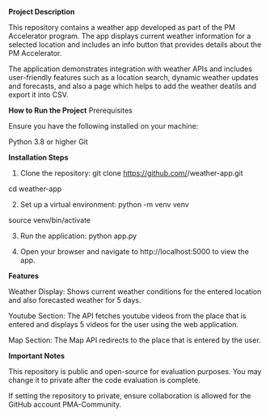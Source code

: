 **Project Description**

This repository contains a weather app developed as part of the PM Accelerator program. The app displays current weather information for a selected location and includes an info button that provides details about the PM Accelerator.

The application demonstrates integration with weather APIs and includes user-friendly features such as a location search, dynamic weather updates and forecasts, and also a page which helps to add the weather deatils and export it into CSV.

**How to Run the Project**
Prerequisites

Ensure you have the following installed on your machine:

Python 3.8 or higher
Git

**Installation Steps**

1. Clone the repository: git clone https://github.com/<your-username>/weather-app.git

cd weather-app

2. Set up a virtual environment: python -m venv venv

source venv/bin/activate 

3. Run the application: python app.py

4. Open your browser and navigate to http://localhost:5000 to view the app.


**Features**

Weather Display: Shows current weather conditions for the entered location and also forecasted weather for 5 days.

Youtube Section: The API fetches youtube videos from the place that is entered and displays 5 videos for the user using the web application.

Map Section: The Map API redirects to the place that is entered by the user.


**Important Notes**

This repository is public and open-source for evaluation purposes. You may change it to private after the code evaluation is complete.

If setting the repository to private, ensure collaboration is allowed for the GitHub account PMA-Community.



   
